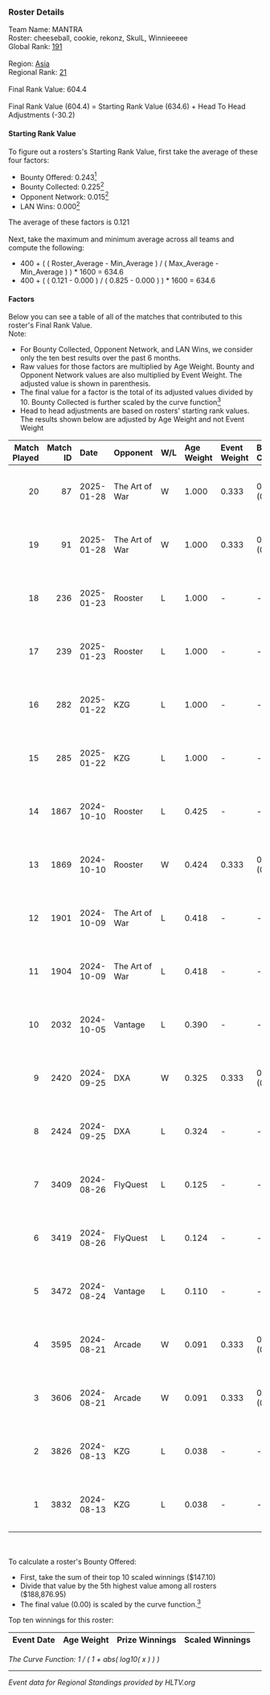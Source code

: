 ### Roster Details<br />
Team Name: MANTRA<br />
Roster: cheeseball, cookie, rekonz, SkulL, Winnieeeee<br />
Global Rank: [191](../../standings_global_2025_02_03.md)<br />
<br />
Region: [Asia]( ../../standings_asia_2025_02_03.md)<br />
Regional Rank: [21]( ../../standings_asia_2025_02_03.md)<br />
<br />
Final Rank Value:  604.4<br />
<br />
Final Rank Value (604.4) = Starting Rank Value (634.6) + Head To Head Adjustments (-30.2)<br />

#### Starting Rank Value<br />
To figure out a rosters's Starting Rank Value, first take the average of these four factors:<br />
- Bounty Offered: 0.243[<sup>1</sup>](#table2)
- Bounty Collected: 0.225[<sup>2</sup>](#table1)
- Opponent Network: 0.015[<sup>2</sup>](#table1)
- LAN Wins: 0.000[<sup>2</sup>](#table1)

The average of these factors is 0.121<br />
<br />
Next, take the maximum and minimum average across all teams and compute the following:<br />
- 400 + ( ( Roster_Average - Min_Average ) / ( Max_Average - Min_Average ) ) * 1600 = 634.6
- 400 + ( ( 0.121 - 0.000 ) / ( 0.825 - 0.000 ) ) * 1600 = 634.6


#### Factors<br />
Below you can see a table of all of the matches that contributed to this roster's Final Rank Value.<br />
Note:<br />

- For Bounty Collected, Opponent Network, and LAN Wins, we consider only the ten best results over the past 6 months.
- Raw values for those factors are multiplied by Age Weight. Bounty and Opponent Network values are also multiplied by Event Weight. The adjusted value is shown in parenthesis.
- The final value for a factor is the total of its adjusted values divided by 10. Bounty Collected is further scaled by the curve function[<sup>3</sup>](#curveFunction)
- Head to head adjustments are based on rosters' starting rank values. The results shown below are adjusted by Age Weight and not Event Weight
<span id="table1"></span><br />


| Match Played | Match ID | Date       | Opponent       | W/L | Age Weight | Event Weight | Bounty Collected | Opponent Network | LAN Wins  | H2H Adj. | Roster                                        |
| -: | -: | :- | :- | :- | :- | :- | :- | :- | :- | -: | :- |
|           20 |       87 | 2025-01-28 | The Art of War | W   | 1.000      | 0.333        | 0.003 (0.001)    | 0.170 (0.057)    | 0 (0.000) |    17.05 | cheeseball, cookie, rekonz, SkulL, Winnieeeee |
|           19 |       91 | 2025-01-28 | The Art of War | W   | 1.000      | 0.333        | 0.003 (0.001)    | 0.170 (0.057)    | 0 (0.000) |    18.60 | cheeseball, cookie, rekonz, SkulL, Winnieeeee |
|           18 |      236 | 2025-01-23 | Rooster        | L   | 1.000      | -            | -                | -                | -         |    -8.96 | cheeseball, cookie, rekonz, SkulL, Winnieeeee |
|           17 |      239 | 2025-01-23 | Rooster        | L   | 1.000      | -            | -                | -                | -         |    -9.64 | cheeseball, cookie, rekonz, SkulL, Winnieeeee |
|           16 |      282 | 2025-01-22 | KZG            | L   | 1.000      | -            | -                | -                | -         |   -13.41 | cheeseball, cookie, rekonz, SkulL, Winnieeeee |
|           15 |      285 | 2025-01-22 | KZG            | L   | 1.000      | -            | -                | -                | -         |   -14.63 | cheeseball, cookie, rekonz, SkulL, Winnieeeee |
|           14 |     1867 | 2024-10-10 | Rooster        | L   | 0.425      | -            | -                | -                | -         |    -5.37 | cheeseball, cookie, Reapz, rekonz, Winnieeeee |
|           13 |     1869 | 2024-10-10 | Rooster        | W   | 0.424      | 0.333        | 0.012 (0.002)    | 0.193 (0.027)    | 0 (0.000) |     8.19 | cheeseball, cookie, Reapz, rekonz, Winnieeeee |
|           12 |     1901 | 2024-10-09 | The Art of War | L   | 0.418      | -            | -                | -                | -         |    -5.75 | cheeseball, cookie, Reapz, rekonz, Winnieeeee |
|           11 |     1904 | 2024-10-09 | The Art of War | L   | 0.418      | -            | -                | -                | -         |    -5.96 | cheeseball, cookie, Reapz, rekonz, Winnieeeee |
|           10 |     2032 | 2024-10-05 | Vantage        | L   | 0.390      | -            | -                | -                | -         |    -8.69 | cheeseball, cookie, Reapz, rekonz, Winnieeeee |
|            9 |     2420 | 2024-09-25 | DXA            | W   | 0.325      | 0.333        | 0.001 (0.000)    | 0.073 (0.008)    | 0 (0.000) |     4.99 | cheeseball, cookie, Reapz, rekonz, Winnieeeee |
|            8 |     2424 | 2024-09-25 | DXA            | L   | 0.324      | -            | -                | -                | -         |    -5.34 | cheeseball, cookie, Reapz, rekonz, Winnieeeee |
|            7 |     3409 | 2024-08-26 | FlyQuest       | L   | 0.125      | -            | -                | -                | -         |    -0.14 | cheeseball, cookie, Reapz, rekonz, Winnieeeee |
|            6 |     3419 | 2024-08-26 | FlyQuest       | L   | 0.124      | -            | -                | -                | -         |    -0.14 | cheeseball, cookie, Reapz, rekonz, Winnieeeee |
|            5 |     3472 | 2024-08-24 | Vantage        | L   | 0.110      | -            | -                | -                | -         |    -2.44 | cheeseball, cookie, Reapz, rekonz, Winnieeeee |
|            4 |     3595 | 2024-08-21 | Arcade         | W   | 0.091      | 0.333        | 0.000 (0.000)    | 0.057 (0.002)    | 0 (0.000) |     1.31 | cheeseball, cookie, Reapz, rekonz, Winnieeeee |
|            3 |     3606 | 2024-08-21 | Arcade         | W   | 0.091      | 0.333        | 0.000 (0.000)    | 0.057 (0.002)    | 0 (0.000) |     1.31 | cheeseball, cookie, Reapz, rekonz, Winnieeeee |
|            2 |     3826 | 2024-08-13 | KZG            | L   | 0.038      | -            | -                | -                | -         |    -0.58 | cheeseball, cookie, mag1c, Reapz, Winnieeeee  |
|            1 |     3832 | 2024-08-13 | KZG            | L   | 0.038      | -            | -                | -                | -         |    -0.57 | cheeseball, cookie, mag1c, Reapz, Winnieeeee  |

<br />
<span id="table2"></span><br />
To calculate a roster's Bounty Offered:<br />

- First, take the sum of their top 10 scaled winnings ($147.10)
- Divide that value by the 5th highest value among all rosters ($188,876.95)
- The final value (0.00) is scaled by the curve function.[<sup>3</sup>](#curveFunction)

Top ten winnings for this roster:<br />

| Event Date | Age Weight | Prize Winnings | Scaled Winnings |
| :- | -: | :- | :- |


<span id="curveFunction"></span>_The Curve Function: 1 / ( 1 + abs( log10( x ) ) )_<br />

---
_Event data for Regional Standings provided by HLTV.org_<br />
